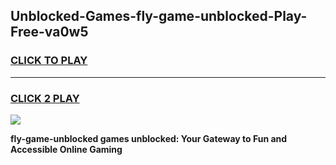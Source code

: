 
## Unblocked-Games-fly-game-unblocked-Play-Free-va0w5
<h3>
<a href="https://premium76.site?title=fly-game-unblocked&ref=10A">CLICK TO PLAY</a></h3>
<hr>

<h3>
<a href="https://premium76.site?title=fly-game-unblocked&ref=10A">CLICK 2 PLAY</a>
  
</h3>

<a href="https://premium76.site?title=fly-game-unblocked&ref=10A"><img src="https://clearcache.store/games.png"></a>


**fly-game-unblocked games unblocked: Your Gateway to Fun and Accessible Online Gaming**
